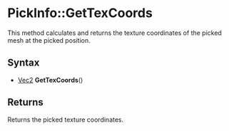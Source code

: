 # PickInfo::GetTexCoords

This method calculates and returns the texture coordinates of the picked mesh at the picked position.

## Syntax

- [Vec2](Vec2.md) **GetTexCoords**()

## Returns

Returns the picked texture coordinates.
